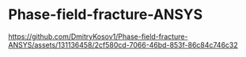 # Phase-field-fracture-ANSYS



https://github.com/DmitryKosov1/Phase-field-fracture-ANSYS/assets/131136458/2cf580cd-7066-46bd-853f-86c84c746c32


